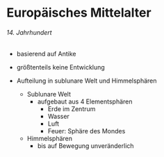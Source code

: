 # Europäisches Mittelalter
###### 14. Jahrhundert

- basierend auf Antike
- größtenteils keine Entwicklung

- Aufteilung in sublunare Welt und Himmelsphären
    - Sublunare Welt
        - aufgebaut aus 4 Elementsphären
            - Erde im Zentrum
            - Wasser
            - Luft
            - Feuer: Sphäre des Mondes
    - Himmelsphären
        - bis auf Bewegung unveränderlich

